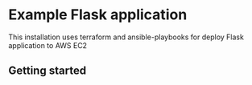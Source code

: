 Example Flask application
=========
This installation uses terraform and ansible-playbooks for deploy Flask application to AWS EC2

Getting started
---------------
